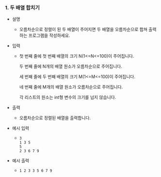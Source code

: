 ### 1. 두 배열 합치기

- 설명
    - 오름차순으로 정렬이 된 두 배열이 주어지면 두 배열을 오름차순으로 합쳐 출력하는 프로그램을 작성하세요.
      
- 입력
    - 첫 번째 줄에 첫 번째 배열의 크기 N(1<=N<=100)이 주어집니다.
      
      두 번째 줄에 N개의 배열 원소가 오름차순으로 주어집니다.
      
      세 번째 줄에 두 번째 배열의 크기 M(1<=M<=100)이 주어집니다.
      
      네 번째 줄에 M개의 배열 원소가 오름차순으로 주어집니다.
      
      각 리스트의 원소는 int형 변수의 크기를 넘지 않습니다.
      
- 출력
    - 오름차순으로 정렬된 배열을 출력합니다.

- 예시 입력
    - ```
      3
      1 3 5
      5
      2 3 6 7 9
      ```
 
- 예시 출력
    - ```
      1 2 3 3 5 6 7 9
      ```